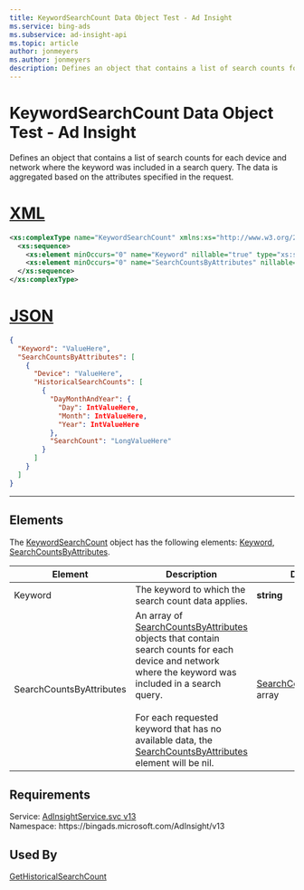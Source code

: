 ```yaml
---
title: KeywordSearchCount Data Object Test - Ad Insight
ms.service: bing-ads
ms.subservice: ad-insight-api
ms.topic: article
author: jonmeyers
ms.author: jonmeyers
description: Defines an object that contains a list of search counts for each device and network where the keyword was included in a search query.(test)
---
```

# KeywordSearchCount Data Object Test - Ad Insight
Defines an object that contains a list of search counts for each device and network where the keyword was included in a search query. The data is aggregated based on the attributes specified in the request.

# [XML](#tab/xml)

```xml
<xs:complexType name="KeywordSearchCount" xmlns:xs="http://www.w3.org/2001/XMLSchema">
  <xs:sequence>
    <xs:element minOccurs="0" name="Keyword" nillable="true" type="xs:string" />
    <xs:element minOccurs="0" name="SearchCountsByAttributes" nillable="true" type="tns:ArrayOfSearchCountsByAttributes" />
  </xs:sequence>
</xs:complexType>
```

# [JSON](#tab/json)

```json
{
  "Keyword": "ValueHere",
  "SearchCountsByAttributes": [
    {
      "Device": "ValueHere",
      "HistoricalSearchCounts": [
        {
          "DayMonthAndYear": {
            "Day": IntValueHere,
            "Month": IntValueHere,
            "Year": IntValueHere
          },
          "SearchCount": "LongValueHere"
        }
      ]
    }
  ]
}
```

-----

## <a name="elements"></a>Elements

The [KeywordSearchCount](keywordsearchcount.md) object has the following elements: [Keyword](#keyword), [SearchCountsByAttributes](#searchcountsbyattributes).

|Element|Description|Data Type|
|-----------|---------------|-------------|
|<a name="keyword"></a>Keyword|The keyword to which the search count data applies.|**string**|
|<a name="searchcountsbyattributes"></a>SearchCountsByAttributes|An array of [SearchCountsByAttributes](searchcountsbyattributes.md) objects that contain search counts for each device and network where the keyword was included in a search query.<br/><br/>For each requested keyword that has no available data, the [SearchCountsByAttributes](searchcountsbyattributes.md) element will be nil.|[SearchCountsByAttributes](searchcountsbyattributes.md) array|

## Requirements
Service: [AdInsightService.svc v13](https://adinsight.api.bingads.microsoft.com/Api/Advertiser/AdInsight/v13/AdInsightService.svc)  
Namespace: https\://bingads.microsoft.com/AdInsight/v13  

## Used By
[GetHistoricalSearchCount](gethistoricalsearchcount.md)  
